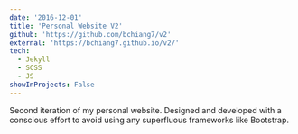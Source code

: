 ```yaml
---
date: '2016-12-01'
title: 'Personal Website V2'
github: 'https://github.com/bchiang7/v2'
external: 'https://bchiang7.github.io/v2/'
tech:
  - Jekyll
  - SCSS
  - JS
showInProjects: False
---
```


Second iteration of my personal website. Designed and developed with a conscious effort to avoid using any superfluous frameworks like Bootstrap.
